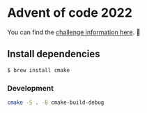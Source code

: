 # Advent of code 2022

You can find the [challenge information here](https://adventofcode.com/). 🎄

## Install dependencies
```bash
$ brew install cmake
```

### Development
```bash
cmake -S . -B cmake-build-debug
```